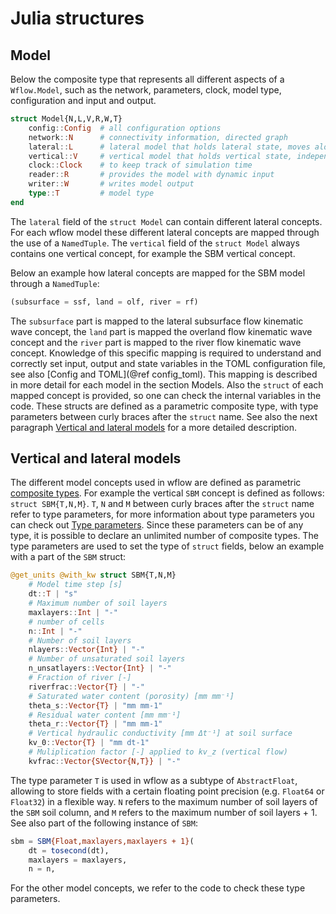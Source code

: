 # Julia structures

## Model

 Below the composite type that represents all different aspects of a `Wflow.Model`, such as
 the network, parameters, clock, model type, configuration and input and output.

```julia
struct Model{N,L,V,R,W,T}
    config::Config  # all configuration options
    network::N      # connectivity information, directed graph
    lateral::L      # lateral model that holds lateral state, moves along network
    vertical::V     # vertical model that holds vertical state, independent of each other
    clock::Clock    # to keep track of simulation time
    reader::R       # provides the model with dynamic input
    writer::W       # writes model output
    type::T         # model type
end
```

The `lateral` field of the `struct Model` can contain different lateral concepts. For each
wflow model these different lateral concepts are mapped through the use of a `NamedTuple`.
The `vertical` field of the `struct Model` always contains one vertical concept, for example
the SBM vertical concept.

Below an example how lateral concepts are mapped for the SBM model through a `NamedTuple`:

```julia
(subsurface = ssf, land = olf, river = rf)
```

The `subsurface` part is mapped to the lateral subsurface flow kinematic wave concept, the
`land` part is mapped the overland flow kinematic wave concept and the `river` part is
mapped to the river flow kinematic wave concept. Knowledge of this specific mapping is
required to understand and correctly set input, output and state variables in the TOML
configuration file, see also [Config and TOML](@ref config_toml). This mapping is described in more
detail for each model in the section Models. Also the `struct` of each mapped concept is
provided, so one can check the internal variables in the code. These structs are defined as
a parametric composite type, with type parameters between curly braces after the `struct`
name. See also the next paragraph [Vertical and lateral models](@ref) for a more
detailed description.

## Vertical and lateral models
The different model concepts used in wflow are defined as parametric [composite
types](https://docs.julialang.org/en/v1/manual/types/#Composite-Types). For example the
vertical `SBM` concept is defined as follows: `struct SBM{T,N,M}`. `T`, `N` and `M` between
curly braces after the `struct` name refer to type parameters, for more information about
type parameters you can check out [Type
parameters](https://docs.julialang.org/en/v1/manual/types/#man-parametric-composite-types).
Since these parameters can be of any type, it is possible to declare an unlimited number of
composite types. The type parameters are used to set the type of `struct` fields, below an
example with a part of the `SBM` struct:

```julia
@get_units @with_kw struct SBM{T,N,M}
    # Model time step [s]
    dt::T | "s"
    # Maximum number of soil layers
    maxlayers::Int | "-"
    # number of cells
    n::Int | "-"
    # Number of soil layers
    nlayers::Vector{Int} | "-"
    # Number of unsaturated soil layers
    n_unsatlayers::Vector{Int} | "-"
    # Fraction of river [-]
    riverfrac::Vector{T} | "-"
    # Saturated water content (porosity) [mm mm⁻¹]
    theta_s::Vector{T} | "mm mm-1"
    # Residual water content [mm mm⁻¹]
    theta_r::Vector{T} | "mm mm-1"
    # Vertical hydraulic conductivity [mm Δt⁻¹] at soil surface
    kv_0::Vector{T} | "mm dt-1"
    # Muliplication factor [-] applied to kv_z (vertical flow)
    kvfrac::Vector{SVector{N,T}} | "-"
```

The type parameter `T` is used in wflow as a subtype of `AbstractFloat`, allowing to store
fields with a certain floating point precision (e.g. `Float64` or `Float32`) in a flexible
way. `N` refers to the maximum number of soil layers of the `SBM` soil column, and `M`
refers to the maximum number of soil layers + 1. See also part of the following instance of
`SBM`:

```julia
sbm = SBM{Float,maxlayers,maxlayers + 1}(
    dt = tosecond(dt),
    maxlayers = maxlayers,
    n = n,
```

For the other model concepts, we refer to the code to check these type parameters.
